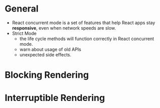 # General

- React concurrent mode is a set of features that help React apps stay **responsive**, even when network speeds are slow.
- Strict Mode
  - the life cycle methods will function correctly in React concurrent mode.
  - warn about usage of old APIs
  - unexpected side effects.

# Blocking Rendering

# Interruptible Rendering
